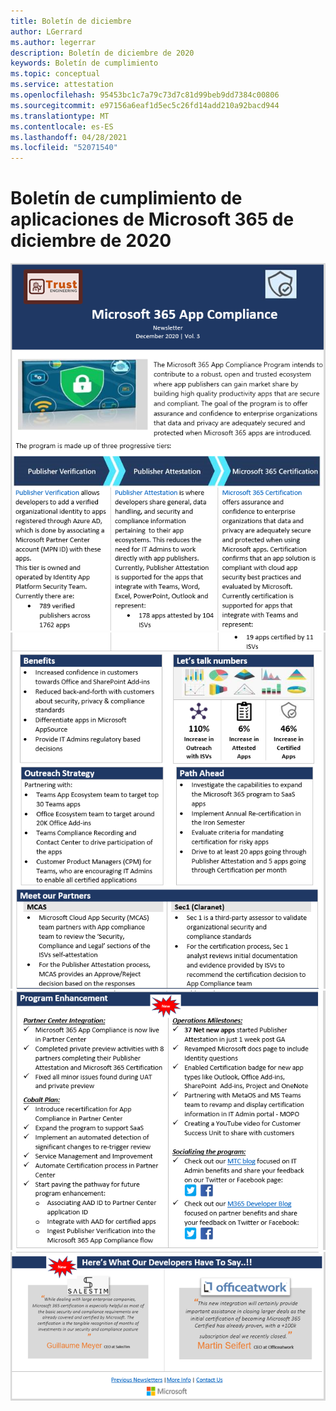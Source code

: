 ```yaml
---
title: Boletín de diciembre
author: LGerrard
ms.author: legerrar
description: Boletín de diciembre de 2020
keywords: Boletín de cumplimiento
ms.topic: conceptual
ms.service: attestation
ms.openlocfilehash: 95453bc1c7a79c73d7c81d99beb9dd7384c00806
ms.sourcegitcommit: e97156a6eaf1d5ec5c26fd14add210a92bacd944
ms.translationtype: MT
ms.contentlocale: es-ES
ms.lasthandoff: 04/28/2021
ms.locfileid: "52071540"
---
```

# <a name="december-2020-microsoft-365-app-compliance-newsletter"></a>Boletín de cumplimiento de aplicaciones de Microsoft 365 de diciembre de 2020

![Alt text ](../media/Dec01.PNG)
 ![ Alt text Alt text ](../media/Dec02.PNG)
 ![ Alt text ](../media/Dec03.PNG)
 ![ Alt text](../media/Dec04.PNG)
